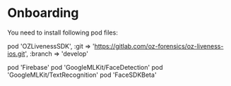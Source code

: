 # Onboarding
You need to install following pod files: 
  
pod 'OZLivenessSDK', :git => 'https://gitlab.com/oz-forensics/oz-liveness-ios.git',
      :branch => 'develop'

pod 'Firebase'
pod 'GoogleMLKit/FaceDetection'
pod 'GoogleMLKit/TextRecognition'
pod 'FaceSDKBeta'
